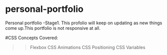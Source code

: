 # personal-portfolio
 Personal portfolio -Stage1. This profolio will keep on updating as new things come up.This portfolio is not responsive at all.
 
 #CSS Concepts Covered:
 >>Flexbox
 >>CSS Animations
 >>CSS Positioning
 >>CSS Variables
 
